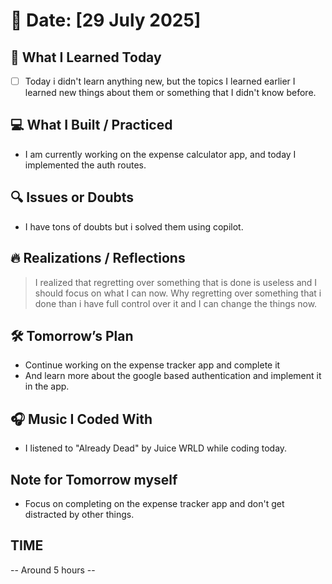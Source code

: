 # 📅 Date: [29 July 2025]

## 🧠 What I Learned Today

- [ ] Today i didn't learn anything new, but the topics I learned earlier I learned new things about them or something that I didn't know before.

## 💻 What I Built / Practiced

- I am currently working on the expense calculator app, and today I implemented the auth routes.

## 🔍 Issues or Doubts

- I have tons of doubts but i solved them using copilot.

## 🔥 Realizations / Reflections

> I realized that regretting over something that is done is useless and I should focus on what I can now.
> Why regretting over something that i done than i have full control over it and I can change the things now.

## 🛠 Tomorrow’s Plan

- Continue working on the expense tracker app and complete it
- And learn more about the google based authentication and implement it in the app.

## 🎧 Music I Coded With

- I listened to "Already Dead" by Juice WRLD while coding today.

## Note for Tomorrow myself

- Focus on completing on the expense tracker app and don't get distracted by other things.

## TIME

-- Around 5 hours --
